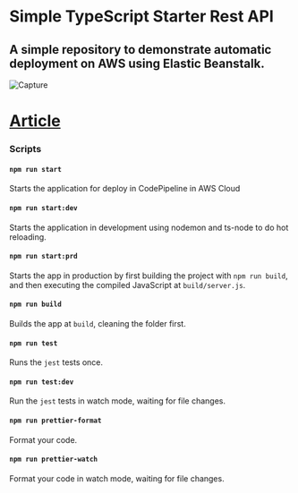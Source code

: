 # Simple TypeScript Starter Rest API

## A simple repository to demonstrate automatic deployment on AWS using Elastic Beanstalk.


![Capture](https://user-images.githubusercontent.com/29001162/103491142-02ddf800-4e00-11eb-807d-fbc94e66f0c5.JPG)

# [Article](https://matheusicaro.medium.com/automatic-deployment-on-aws-for-node-js-with-typescript-b6c0797bacf8)

### Scripts

#### `npm run start`

Starts the application for deploy in CodePipeline in AWS Cloud

#### `npm run start:dev`

Starts the application in development using nodemon and ts-node to do hot reloading.

#### `npm run start:prd`

Starts the app in production by first building the project with `npm run build`, and then executing the compiled JavaScript at `build/server.js`.

#### `npm run build`

Builds the app at `build`, cleaning the folder first.

#### `npm run test`

Runs the `jest` tests once.

#### `npm run test:dev`

Run the `jest` tests in watch mode, waiting for file changes.

#### `npm run prettier-format`

Format your code.

#### `npm run prettier-watch`

Format your code in watch mode, waiting for file changes.
